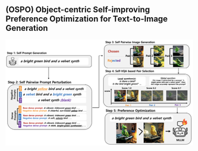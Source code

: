 (OSPO) Object-centric Self-improving Preference Optimization for Text-to-Image Generation
---
![](framework.png)
